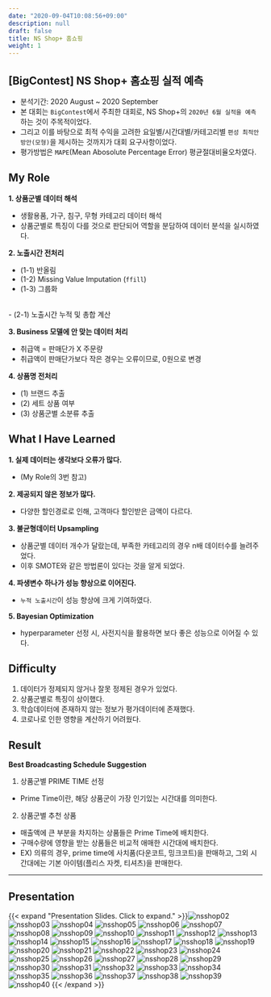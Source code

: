 ```yaml
---
date: "2020-09-04T10:08:56+09:00"
description: null
draft: false
title: NS Shop+ 홈쇼핑
weight: 1
---
```


## [BigContest] NS Shop+ 홈쇼핑 실적 예측
- 분석기간: 2020 August ~ 2020 September
- 본 대회는 `BigContest`에서 주최한 대회로, NS Shop+의 `2020년 6월 실적을 예측`하는 것이 주목적이었다.
- 그리고 이를 바탕으로 최적 수익을 고려한 요일별/시간대별/카테고리별 `편성 최적안 방안(모형)`을 제시하는 것까지가 대회 요구사항이었다.
- 평가방법은 `MAPE`(Mean Abosolute Percentage Error) 평균절대비율오차였다.


## My Role
**1. 상품군별 데이터 해석**
  - 생활용품, 가구, 침구, 무형 카테고리 데이터 해석
  - 상품군별로 특징이 다를 것으로 판단되어 역할을 분담하여 데이터 분석을 실시하였다.

**2. 노출시간 전처리**
  - (1-1) 반올림
  - (1-2) Missing Value Imputation (`ffill`)
  - (1-3) 그룹화
<br>
  - (2-1) 노출시간 누적 및 총합 계산

**3. Business 모델에 안 맞는 데이터 처리**
  - 취급액 = 판매단가 X 주문량
  - 취급액이 판매단가보다 작은 경우는 오류이므로, 0원으로 변경

**4. 상품명 전처리**
  - (1) 브랜드 추출
  - (2) 세트 상품 여부
  - (3) 상품군별 소분류 추출

## What I Have Learned
**1. 실제 데이터는 생각보다 오류가 많다.**
  - (My Role의 3번 참고)
  
**2. 제공되지 않은 정보가 많다.**
  - 다양한 할인경로로 인해, 고객마다 할인받은 금액이 다르다.

**3. 불균형데이터 Upsampling**
  - 상품군별 데이터 개수가 달랐는데, 부족한 카테고리의 경우 n배 데이터수를 늘려주었다.
  - 이후 SMOTE와 같은 방법론이 있다는 것을 알게 되었다.

**4. 파생변수 하나가 성능 향상으로 이어진다.**
  - `누적 노출시간`이 성능 향상에 크게 기여하였다.

**5. Bayesian Optimization**
  - hyperparameter 선정 시, 사전지식을 활용하면 보다 좋은 성능으로 이어질 수 있다.

  
## Difficulty
1. 데이터가 정제되지 않거나 잘못 정제된 경우가 있었다.
2. 상품군별로 특징이 상이했다.
3. 학습데이터에 존재하지 않는 정보가 평가데이터에 존재했다.
4. 코로나로 인한 영향을 계산하기 어려웠다. 

## Result
**Best Broadcasting Schedule Suggestion**
1. 상품군별 PRIME TIME 선정
  - Prime Time이란, 해당 상품군이 가장 인기있는 시간대를 의미한다.
2. 상품군별 추천 상품
  - 매출액에 큰 부분을 차지하는 상품들은 Prime Time에 배치한다.
  - 구매수량에 영향을 받는 상품들은 비교적 애매한 시간대에 배치한다.
  - EX) 의류의 경우, prime time에 사치품(다운코트, 밍크코트)을 판매하고, 그외 시간대에는 기본 아이템(플리스 자켓, 티셔츠)을 판매한다.

---

## Presentation
{{< expand "Presentation Slides. Click to expand." >}}![nsshop02](images/posts/project/nsshop_bigcontest/NS홈쇼핑실적예측-02.png)
  ![nsshop03](images/posts/project/nsshop_bigcontest/NS홈쇼핑실적예측-03.png)
  ![nsshop04](images/posts/project/nsshop_bigcontest/NS홈쇼핑실적예측-04.png)
  ![nsshop05](images/posts/project/nsshop_bigcontest/NS홈쇼핑실적예측-05.png)
  ![nsshop06](images/posts/project/nsshop_bigcontest/NS홈쇼핑실적예측-06.png)
  ![nsshop07](images/posts/project/nsshop_bigcontest/NS홈쇼핑실적예측-07.png)
  ![nsshop08](images/posts/project/nsshop_bigcontest/NS홈쇼핑실적예측-08.png)
  ![nsshop09](images/posts/project/nsshop_bigcontest/NS홈쇼핑실적예측-09.png)
  ![nsshop10](images/posts/project/nsshop_bigcontest/NS홈쇼핑실적예측-10.png)
  ![nsshop11](images/posts/project/nsshop_bigcontest/NS홈쇼핑실적예측-11.png)
  ![nsshop12](images/posts/project/nsshop_bigcontest/NS홈쇼핑실적예측-12.png)
  ![nsshop13](images/posts/project/nsshop_bigcontest/NS홈쇼핑실적예측-13.png)
  ![nsshop14](images/posts/project/nsshop_bigcontest/NS홈쇼핑실적예측-14.png)
  ![nsshop15](images/posts/project/nsshop_bigcontest/NS홈쇼핑실적예측-15.png)
  ![nsshop16](images/posts/project/nsshop_bigcontest/NS홈쇼핑실적예측-16.png)
  ![nsshop17](images/posts/project/nsshop_bigcontest/NS홈쇼핑실적예측-17.png)
  ![nsshop18](images/posts/project/nsshop_bigcontest/NS홈쇼핑실적예측-18.png)
  ![nsshop19](images/posts/project/nsshop_bigcontest/NS홈쇼핑실적예측-19.png)
  ![nsshop20](images/posts/project/nsshop_bigcontest/NS홈쇼핑실적예측-20.png)
  ![nsshop21](images/posts/project/nsshop_bigcontest/NS홈쇼핑실적예측-21.png)
  ![nsshop22](images/posts/project/nsshop_bigcontest/NS홈쇼핑실적예측-22.png)
  ![nsshop23](images/posts/project/nsshop_bigcontest/NS홈쇼핑실적예측-23.png)
  ![nsshop24](images/posts/project/nsshop_bigcontest/NS홈쇼핑실적예측-24.png)
  ![nsshop25](images/posts/project/nsshop_bigcontest/NS홈쇼핑실적예측-25.png)
  ![nsshop26](images/posts/project/nsshop_bigcontest/NS홈쇼핑실적예측-26.png)
  ![nsshop27](images/posts/project/nsshop_bigcontest/NS홈쇼핑실적예측-27.png)
  ![nsshop28](images/posts/project/nsshop_bigcontest/NS홈쇼핑실적예측-28.png)
  ![nsshop29](images/posts/project/nsshop_bigcontest/NS홈쇼핑실적예측-29.png)
  ![nsshop30](images/posts/project/nsshop_bigcontest/NS홈쇼핑실적예측-30.png)
  ![nsshop31](images/posts/project/nsshop_bigcontest/NS홈쇼핑실적예측-31.png)
  ![nsshop32](images/posts/project/nsshop_bigcontest/NS홈쇼핑실적예측-32.png)
  ![nsshop33](images/posts/project/nsshop_bigcontest/NS홈쇼핑실적예측-33.png)
  ![nsshop34](images/posts/project/nsshop_bigcontest/NS홈쇼핑실적예측-34.png)
  ![nsshop35](images/posts/project/nsshop_bigcontest/NS홈쇼핑실적예측-35.png)
  ![nsshop36](images/posts/project/nsshop_bigcontest/NS홈쇼핑실적예측-36.png)
  ![nsshop37](images/posts/project/nsshop_bigcontest/NS홈쇼핑실적예측-37.png)
  ![nsshop38](images/posts/project/nsshop_bigcontest/NS홈쇼핑실적예측-38.png)
  ![nsshop39](images/posts/project/nsshop_bigcontest/NS홈쇼핑실적예측-39.png)
  ![nsshop40](images/posts/project/nsshop_bigcontest/NS홈쇼핑실적예측-40.png)
{{< /expand >}}

<br>
<br>